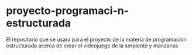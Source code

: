# proyecto-programaci-n-estructurada
El repositorio que se usara para el proyecto de la materia de programación estructurada acerca de crear el videojuego de la serpiente y manzanas
